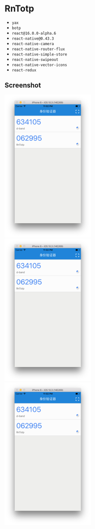 RnTotp
======

- `yax`
- `botp`
- `react@16.0.0-alpha.6`
- `react-native@0.43.3`
- `react-native-camera`
- `react-native-router-flux`
- `react-native-simple-store`
- `react-native-swipeout`
- `react-native-vector-icons`
- `react-redux`

## Screenshot

<img src="./screenshot/image-1.png" width="280">
<img src="./screenshot/image-1.png" width="280">
<img src="./screenshot/image-1.png" width="280">